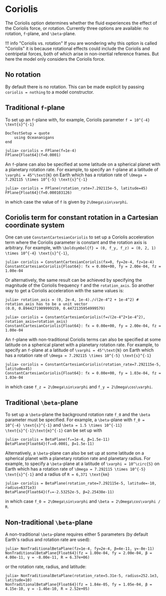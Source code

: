 # Coriolis

The Coriolis option determines whether the fluid experiences the effect of the Coriolis force, or rotation. Currently
three options are available: no rotation, ``f``-plane, and ``\beta``-plane.

!!! info "Coriolis vs. rotation"
    If you are wondering why this option is called "Coriolis" it is because rotational effects could include the
    Coriolis and centripetal forces, both of which arise in non-inertial reference frames. But here the model only
    considers the Coriolis force.

## No rotation

By default there is no rotation. This can be made explicit by passing `coriolis = nothing` to a model constructor.

## Traditional ``f``-plane

To set up an ``f``-plane with, for example, Coriolis parameter ``f = 10^{-4} \text{s}^{-1}``

```@meta
DocTestSetup = quote
    using Oceananigans
end
```

```jldoctest
julia> coriolis = FPlane(f=1e-4)
FPlane{Float64}(f=0.0001)
```

An ``f``-plane can also be specified at some latitude on a spherical planet with a planetary rotation rate. For example,
to specify an ``f``-plane at a latitude of ``\varphi = 45°\text{N}`` on Earth which has a rotation rate of
``\Omega = 7.292115 \times 10^{-5} \text{s}^{-1}``

```jldoctest
julia> coriolis = FPlane(rotation_rate=7.292115e-5, latitude=45)
FPlane{Float64}(f=0.000103126)
```

in which case the value of ``f`` is given by ``2\Omega\sin\varphi``.

## Coriolis term for constant rotation in a Cartesian coordinate system

One can use `ConstantCartesianCoriolis` to set up a Coriolis acceleration term where the Coriolis parameter
is constant and the rotation axis is arbitrary. For example, with
``\boldsymbol{f} = (0, f_y, f_z) = (0, 2, 1) \times 10^{-4} \text{s}^{-1}``,

```jldoctest
julia> coriolis = ConstantCartesianCoriolis(fx=0, fy=2e-4, fz=1e-4)
ConstantCartesianCoriolis{Float64}: fx = 0.00e+00, fy = 2.00e-04, fz = 1.00e-04
```

Or alternatively, the same result can be achieved by specifying the magnitude of the Coriolis
frequency `f` and the `rotation_axis`. So another way to get a Coriolis acceleration with the same
values is:

```jldoctest
julia> rotation_axis = (0, 2e-4, 1e-4)./√(2e-4^2 + 1e-4^2) # rotation_axis has to be a unit vector
(0.0, 0.8944271909999159, 0.4472135954999579)

julia> coriolis = ConstantCartesianCoriolis(f=√(2e-4^2+1e-4^2), rotation_axis=rotation_axis)
ConstantCartesianCoriolis{Float64}: fx = 0.00e+00, fy = 2.00e-04, fz = 1.00e-04
```

An ``f``-plane with non-traditional Coriolis terms can also be specified at some latitude on a spherical planet
with a planetary rotation rate. For example, to specify an ``f``-plane at a latitude of ``\varphi = 45°\text{N}``
on Earth which has a rotation rate of ``\Omega = 7.292115 \times 10^{-5} \text{s}^{-1}``

```jldoctest
julia> coriolis = ConstantCartesianCoriolis(rotation_rate=7.292115e-5, latitude=45)
ConstantCartesianCoriolis{Float64}: fx = 0.00e+00, fy = 1.03e-04, fz = 1.03e-04
```

in which case ``f_z = 2\Omega\sin\varphi`` and ``f_y = 2\Omega\cos\varphi``.

## Traditional ``\beta``-plane

To set up a ``\beta``-plane the background rotation rate ``f_0`` and the ``\beta`` parameter must be specified. For example,
a ``\beta``-plane with ``f_0 = 10^{-4} \text{s}^{-1}`` and ``\beta = 1.5 \times 10^{-11} \text{s}^{-1}\text{m}^{-1}`` can be
set up with

```jldoctest
julia> coriolis = BetaPlane(f₀=1e-4, β=1.5e-11)
BetaPlane{Float64}(f₀=0.0001, β=1.5e-11)
```

Alternatively, a ``\beta``-plane can also be set up at some latitude on a spherical planet with a planetary rotation rate
and planetary radius. For example, to specify a ``\beta``-plane at a latitude of ``\varphi = 10^\circ{S}`` on Earth
which has a rotation rate of ``\Omega = 7.292115 \times 10^{-5} \text{s}^{-1}`` and a radius of ``R = 6,371 \text{km}``

```jldoctest
julia> coriolis = BetaPlane(rotation_rate=7.292115e-5, latitude=-10, radius=6371e3)
BetaPlane{Float64}(f₀=-2.53252e-5, β=2.25438e-11)
```

in which case ``f_0 = 2\Omega\sin\varphi`` and ``\beta = 2\Omega\cos\varphi / R``.

## Non-traditional ``\beta``-plane

A non-traditional ``\beta``-plane requires either 5 parameters (by default Earth's radius and
rotation rate are used):

```jldoctest
julia> NonTraditionalBetaPlane(fz=1e-4, fy=2e-4, β=4e-11, γ=-8e-11)
NonTraditionalBetaPlane{Float64}(fz = 1.00e-04, fy = 2.00e-04, β = 4.00e-11, γ = -8.00e-11, R = 6.37e+06)
```

or the rotation rate, radius, and latitude:

```jldoctest
julia> NonTraditionalBetaPlane(rotation_rate=5.31e-5, radius=252.1e3, latitude=10)
NonTraditionalBetaPlane{Float64}(fz = 1.84e-05, fy = 1.05e-04, β = 4.15e-10, γ = -1.46e-10, R = 2.52e+05)
```
